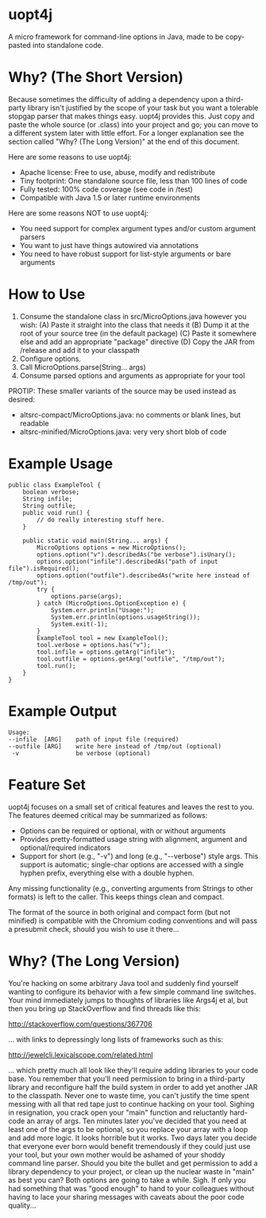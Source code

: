 uopt4j
======
A micro framework for command-line options in Java, made to be copy-pasted into
standalone code.


Why? (The Short Version)
========================
Because sometimes the difficulty of adding a dependency upon a third-party
library isn't justified by the scope of your task but you want a tolerable
stopgap parser that makes things easy. uopt4j provides this. Just copy and
paste the whole source (or .class) into your project and go; you can move to a
different system later with little effort. For a longer explanation see the
section called "Why? (The Long Version)" at the end of this document.

Here are some reasons to use uopt4j:
* Apache license: Free to use, abuse, modify and redistribute
* Tiny footprint: One standalone source file, less than 100 lines of code
* Fully tested: 100% code coverage (see code in /test)
* Compatible with Java 1.5 or later runtime environments

Here are some reasons NOT to use uopt4j:
* You need support for complex argument types and/or custom argument parsers
* You want to just have things autowired via annotations
* You need to have robust support for list-style arguments or bare arguments



How to Use
==========
1. Consume the standalone class in src/MicroOptions.java however you wish:
   (A) Paste it straight into the class that needs it
   (B) Dump it at the root of your source tree (in the default package)
   (C) Paste it somewhere else and add an appropriate "package" directive
   (D) Copy the JAR from /release and add it to your classpath
2. Configure options.
3. Call MicroOptions.parse(String... args)
3. Consume parsed options and arguments as appropriate for your tool

PROTIP: These smaller variants of the source may be used instead as desired:
* altsrc-compact/MicroOptions.java: no comments or blank lines, but readable
* altsrc-minified/MicroOptions.java: very very short blob of code



Example Usage
=============

    public class ExampleTool {
        boolean verbose;
        String infile;
        String outfile;
        public void run() {
            // do really interesting stuff here.
        }
    
        public static void main(String... args) {
            MicroOptions options = new MicroOptions();
            options.option("v").describedAs("be verbose").isUnary();
            options.option("infile").describedAs("path of input file").isRequired();
            options.option("outfile").describedAs("write here instead of /tmp/out");
            try {
                options.parse(args);
            } catch (MicroOptions.OptionException e) {
                System.err.println("Usage:");
                System.err.println(options.usageString());
                System.exit(-1);
            }
            ExampleTool tool = new ExampleTool();
            tool.verbose = options.has("v");
            tool.infile = options.getArg("infile");
            tool.outfile = options.getArg("outfile", "/tmp/out");
            tool.run();
        }
    }



Example Output
==============
    Usage:
    --infile  [ARG]    path of input file (required)
    --outfile [ARG]    write here instead of /tmp/out (optional)
     -v                be verbose (optional)



Feature Set
===========
uopt4j focuses on a small set of critical features and leaves the rest to you.
The features deemed critical may be summarized as follows:
* Options can be required or optional, with or without arguments
* Provides pretty-formatted usage string with alignment, argument and
  optional/required indicators
* Support for short (e.g., "-v") and long (e.g., "--verbose") style args.
  This support is automatic; single-char options are accessed with a single
  hyphen prefix, everything else with a double hyphen.

Any missing functionality (e.g., converting arguments from Strings to other
formats) is left to the caller. This keeps things clean and compact.

The format of the source in both original and compact form (but not minified)
is compatible with the Chromium coding conventions and will pass a presubmit
check, should you wish to use it there...


Why? (The Long Version)
=======================
You're hacking on some arbitrary Java tool and suddenly find yourself wanting
to configure its behavior with a few simple command line switches. Your mind
immediately jumps to thoughts of libraries like Args4j et al, but then you
bring up StackOverflow and find threads like this:

  http://stackoverflow.com/questions/367706

... with links to depressingly long lists of frameworks such as this:

  http://jewelcli.lexicalscope.com/related.html

... which pretty much all look like they'll require adding libraries to your
code base. You remember that you'll need permission to bring in a third-party
library and reconfigure half the build system in order to add yet another JAR
to the classpath. Never one to waste time, you can't justify the time spent
messing with all that red tape just to continue hacking on your tool. Sighing
in resignation, you crack open your "main" function and reluctantly hard-code
an array of args. Ten minutes later you've decided that you need at least one
of the args to be optional, so you replace your array with a loop and add more
logic. It looks horrible but it works. Two days later you decide that everyone
ever born would benefit tremendously if they could just use your tool, but your
own mother would be ashamed of your shoddy command line parser. Should you bite
the bullet and get permission to add a library dependency to your project, or
clean up the nuclear waste in "main" as best you can? Both options are going
to take a while. Sigh. If only you had something that was "good enough" to
hand to your colleagues without having to lace your sharing messages with
caveats about the poor code quality...
